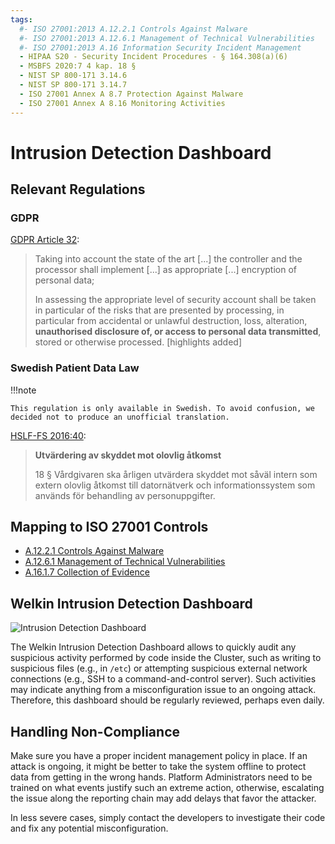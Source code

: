 ```yaml
---
tags:
  #- ISO 27001:2013 A.12.2.1 Controls Against Malware
  #- ISO 27001:2013 A.12.6.1 Management of Technical Vulnerabilities
  #- ISO 27001:2013 A.16 Information Security Incident Management
  - HIPAA S20 - Security Incident Procedures - § 164.308(a)(6)
  - MSBFS 2020:7 4 kap. 18 §
  - NIST SP 800-171 3.14.6
  - NIST SP 800-171 3.14.7
  - ISO 27001 Annex A 8.7 Protection Against Malware
  - ISO 27001 Annex A 8.16 Monitoring Activities
---
```


# Intrusion Detection Dashboard

## Relevant Regulations

### GDPR

[GDPR Article 32](https://gdpr.fan/a32):

> Taking into account the state of the art [...] the controller and the processor shall implement [...] as appropriate [...] encryption of personal data;
>
> In assessing the appropriate level of security account shall be taken in particular of the risks that are presented by processing, in particular from accidental or unlawful destruction, loss, alteration, **unauthorised disclosure of, or access to personal data transmitted**, stored or otherwise processed. [highlights added]

### Swedish Patient Data Law

!!!note

    This regulation is only available in Swedish. To avoid confusion, we decided not to produce an unofficial translation.

[HSLF-FS 2016:40](https://www.socialstyrelsen.se/globalassets/sharepoint-dokument/artikelkatalog/foreskrifter-och-allmanna-rad/2016-4-44.pdf):

<!-- vale off -->
> **Utvärdering av skyddet mot olovlig åtkomst**
>
> 18 § Vårdgivaren ska årligen utvärdera skyddet mot såväl intern som extern olovlig åtkomst till datornätverk och informationssystem som används för behandling av personuppgifter.
<!-- vale on -->

## Mapping to ISO 27001 Controls

- [A.12.2.1 Controls Against Malware](https://www.isms.online/iso-27001/annex-a-12-operations-security/)
- [A.12.6.1 Management of Technical Vulnerabilities](https://www.isms.online/iso-27001/annex-a-12-operations-security/)
- [A.16.1.7 Collection of Evidence](https://www.isms.online/iso-27001/annex-a-16-information-security-incident-management/)

## Welkin Intrusion Detection Dashboard

![Intrusion Detection Dashboard](img/intrusion-detection.png)

The Welkin Intrusion Detection Dashboard allows to quickly audit any suspicious activity performed by code inside the Cluster, such as writing to suspicious files (e.g., in `/etc`) or attempting suspicious external network connections (e.g., SSH to a command-and-control server). Such activities may indicate anything from a misconfiguration issue to an ongoing attack. Therefore, this dashboard should be regularly reviewed, perhaps even daily.

## Handling Non-Compliance

Make sure you have a proper incident management policy in place. If an attack is ongoing, it might be better to take the system offline to protect data from getting in the wrong hands. Platform Administrators need to be trained on what events justify such an extreme action, otherwise, escalating the issue along the reporting chain may add delays that favor the attacker.

In less severe cases, simply contact the developers to investigate their code and fix any potential misconfiguration.
